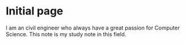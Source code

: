 # Initial page

I am an civil engineer who always have a great passion for Computer Science. This note is my study note in this field. 

